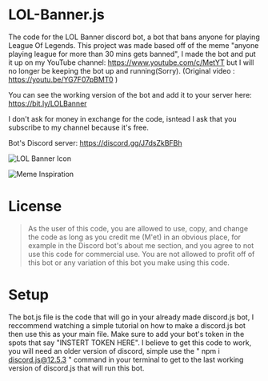 # LOL-Banner.js
The code for the LOL Banner discord bot, a bot that bans anyone for playing League Of Legends. This project was made based off of the meme "anyone playing league for more than 30 mins gets banned", I made the bot and put it up on my YouTube channel: https://www.youtube.com/c/MetYT but I will no longer be keeping the bot up and running(Sorry). (Original video : https://youtu.be/YG7F07pBMT0 )

You can see the working version of the bot and add it to your server here: https://bit.ly/LOLBanner

I don't ask for money in exchange for the code, isntead I ask that you subscribe to my channel because it's free.

Bot's Discord server: https://discord.gg/J7dsZkBFBh

![LOL Banner Icon](https://github.com/M-et/LOL-Banner.js/blob/main/LOLBannerIcon.png)

![Meme Inspiration](https://github.com/M-et/LOL-Banner.js/blob/main/s4vtf394saf81.jpg)

# License
>As the user of this code, you are allowed to use, copy, and change the code as long as you credit me (M'et) in an obvious place, for example in the Discord bot's about me section, and you agree to not use this code for commercial use. You are not allowed to profit off of this bot or any variation of this bot you make using this code.
 
# Setup
The bot.js file is the code that will go in your already made discord.js bot, I reccommend watching a simple tutorial on how to make a discord.js bot then use this as your main file. Make sure to add your bot's token in the spots that say "INSTERT TOKEN HERE". I believe to get this code to work, you will need an older version of discord, simple use the " npm i discord.js@12.5.3 " command in your terminal to get to the last working version of discord.js that will run this bot.
